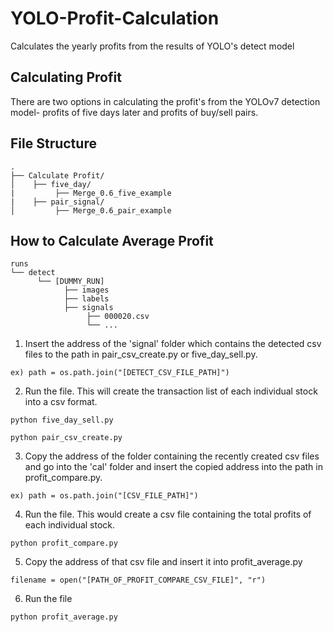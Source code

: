 # YOLO-Profit-Calculation
Calculates the yearly profits from the results of YOLO's detect model


## Calculating Profit

There are two options in calculating the profit's from the YOLOv7 detection model- profits of five days later and profits of buy/sell pairs.


## File Structure

```
.
├── Calculate Profit/
│    ├── five_day/
|         ├── Merge_0.6_five_example
|    ├── pair_signal/
│         ├── Merge_0.6_pair_example

```
## How to Calculate Average Profit

```
runs
└── detect
      └── [DUMMY_RUN]
            ├── images
            ├── labels  
            ├── signals
                 ├── 000020.csv
                 └── ...

```

1. Insert the address of the 'signal' folder which contains the detected csv files to the path in pair_csv_create.py or five_day_sell.py.
```
ex) path = os.path.join("[DETECT_CSV_FILE_PATH]")
```
2. Run the file. This will create the transaction list of each individual stock into a csv format.

```
python five_day_sell.py

python pair_csv_create.py
```

3. Copy the address of the folder containing the recently created csv files and go into the 'cal' folder and insert the copied address into the path in profit_compare.py.  
```
ex) path = os.path.join("[CSV_FILE_PATH]")
```
4. Run the file. This would create a csv file containing the total profits of each individual stock. 

```
python profit_compare.py
```

5. Copy the address of that csv file and insert it into profit_average.py

```
filename = open("[PATH_OF_PROFIT_COMPARE_CSV_FILE]", "r")

```
6. Run the file

```
python profit_average.py
```








